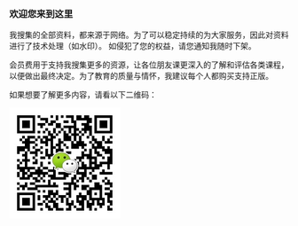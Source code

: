 ### 欢迎您来到这里

我搜集的全部资料，都来源于网络。为了可以稳定持续的为大家服务，因此对资料进行了技术处理（如水印）。 如侵犯了您的权益，请您通知我随时下架。

会员费用于支持我搜集更多的资源，让各位朋友课更深入的了解和评估各类课程，以便做出最终决定。为了教育的质量与情怀，我建议每个人都购买支持正版。

如果想要了解更多内容，请看以下二维码：



![zhishi996](https://github.com/zhishi996/zhishi996.github.io/blob/master/wx-min.jpg)

